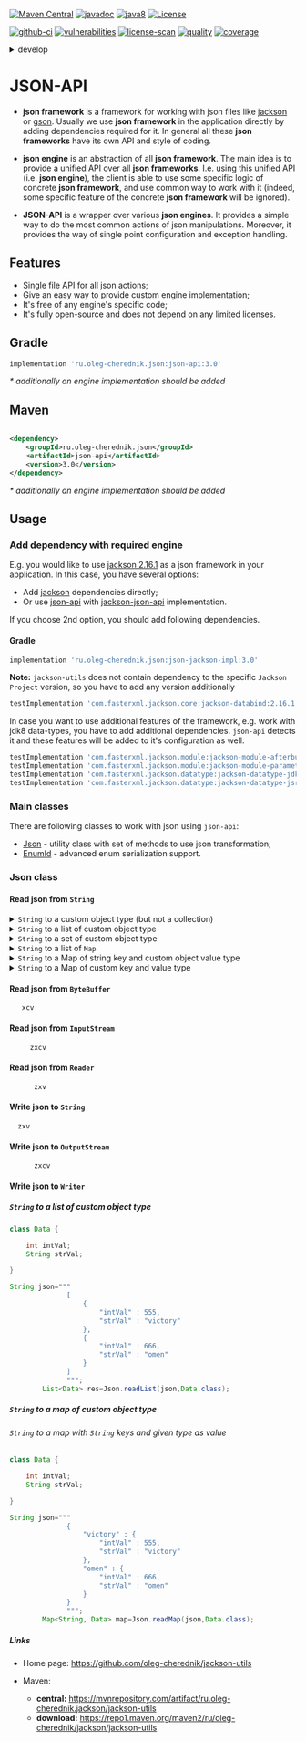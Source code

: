 [![Maven Central](https://maven-badges.herokuapp.com/maven-central/ru.oleg-cherednik.json/json-api/badge.svg)](https://maven-badges.herokuapp.com/maven-central/ru.oleg-cherednik.json/json-api)
[![javadoc](https://javadoc.io/badge2/ru.oleg-cherednik.json/json-api/javadoc.svg)](https://javadoc.io/doc/ru.oleg-cherednik.json/json-api)
[![java8](https://badgen.net/badge/java/8+/blue)](https://badgen.net/)
[![License](https://img.shields.io/badge/License-Apache%202.0-blue.svg)](http://www.apache.org/licenses/LICENSE-2.0.txt)

[![github-ci](https://github.com/oleg-cherednik/json-api/actions/workflows/github-ci.yml/badge.svg?branch=master&event=push)](https://github.com/oleg-cherednik/json-api/actions)
[![vulnerabilities](https://snyk.io/test/github/oleg-cherednik/json-api/badge.svg?targetFile=build.gradle)](https://snyk.io/test/github/oleg-cherednik/json-api?targetFile=build.gradle)
[![license-scan](https://app.fossa.com/api/projects/git%2Bgithub.com%2Foleg-cherednik%2Fjson-api.svg?type=shield)](https://app.fossa.com/projects/git%2Bgithub.com%2Foleg-cherednik%2Fjson-api?ref=badge_shield)
[![quality](https://app.codacy.com/project/badge/Grade/7645235119a749c79dd1bfb22b78dc34?branch=master)](https://app.codacy.com/gh/oleg-cherednik/json-api/dashboard?branch=master)
[![coverage](https://app.codacy.com/project/badge/Coverage/7645235119a749c79dd1bfb22b78dc34?branch=master)](https://app.codacy.com/gh/oleg-cherednik/json-api/coverage/dashboard?branch=master)

<details><summary>develop</summary>
<p>

[![github-ci](https://github.com/oleg-cherednik/json-api/actions/workflows/github-ci.yml/badge.svg?branch=develop&event=push)](https://github.com/oleg-cherednik/json-api/actions)
[![quality](https://app.codacy.com/project/badge/Grade/7645235119a749c79dd1bfb22b78dc34?branch=develop)](https://app.codacy.com/gh/oleg-cherednik/json-api/dashboard?branch=develop)
[![coverage](https://app.codacy.com/project/badge/Coverage/7645235119a749c79dd1bfb22b78dc34?branch=develop)](https://app.codacy.com/gh/oleg-cherednik/json-api/coverage/dashboard?branch=develop)

</p>
</details>

# JSON-API

*   __json framework__ is a framework for working with json files like
    [jackson](https://github.com/FasterXML/jackson) or
    [gson](https://github.com/google/gson). Usually we use __json framework__
    in the application directly by adding dependencies required for it. In
    general all these __json frameworks__ have its own API and style of coding.

*   __json engine__ is an abstraction of all __json framework__. The main
    idea is to provide a unified API over all __json frameworks__. I.e. using
    this unified API (i.e. __json engine__), the client is able to use some
    specific logic of concrete __json framework__, and use common way to work
    with it (indeed, some specific feature of the concrete __json framework__
    will be ignored).

*   __JSON-API__ is a wrapper over various __json engines__. It provides a
    simple way to do the most common actions of json manipulations. Moreover, it
    provides the way of single point configuration and exception handling.

## Features

*   Single file API for all json actions;
*   Give an easy way to provide custom engine implementation;
*   It's free of any engine's specific code;
*   It's fully open-source and does not depend on any limited licenses.

## Gradle

```groovy
implementation 'ru.oleg-cherednik.json:json-api:3.0'
```

_* additionally an engine implementation should be added_

## Maven

```xml

<dependency>
    <groupId>ru.oleg-cherednik.json</groupId>
    <artifactId>json-api</artifactId>
    <version>3.0</version>
</dependency>
```

_* additionally an engine implementation should be added_

## Usage

### Add dependency with required engine

E.g. you would like to use [jackson 2.16.1](https://github.com/FasterXML/jackson)
as a json framework in your application. In this case, you have several options:

*   Add [jackson](https://github.com/FasterXML/jackson) dependencies directly;
*   Or use [json-api](https://github.com/oleg-cherednik/json-api) with
    [jackson-json-api](https://github.com/oleg-cherednik/json-jackson-impl)
    implementation.

If you choose 2nd option, you should add following dependencies.

#### Gradle

```groovy
implementation 'ru.oleg-cherednik.json:json-jackson-impl:3.0'
```

__Note:__ `jackson-utils` does not contain dependency to the specific
`Jackson Project` version, so you have to add any version additionally

```groovy
testImplementation 'com.fasterxml.jackson.core:jackson-databind:2.16.1'
```

In case you want to use additional features of the framework, e.g. work with
jdk8 data-types, you have to add additional dependencies. `json-api` detects it
and these features will be added to it's configuration as well.

```groovy
testImplementation 'com.fasterxml.jackson.module:jackson-module-afterburner:2.16.1'
testImplementation 'com.fasterxml.jackson.module:jackson-module-parameter-names:2.16.1'
testImplementation 'com.fasterxml.jackson.datatype:jackson-datatype-jdk8:2.16.1'
testImplementation 'com.fasterxml.jackson.datatype:jackson-datatype-jsr310:2.16.1'
```

### Main classes

There are following classes to work with json using `json-api`:

*   [Json](#json-class) - utility class with set of methods to use json transformation;
*   [EnumId](#work-with-enum) - advanced enum serialization support.

### Json class

#### Read json from `String`

<details><summary><code>String</code> to a custom object type (but not a collection)</summary>
<p>

```java
class Data {

    int intVal;
    String strVal;

    public static void demo() {
        String json = """
                 {
                    "intVal" : 666,
                    "strVal" : "omen"
                 }
                """;
        Data data = Json.readValue(json, Data.class);
    }

}
```

</p>
</details>

<details><summary><code>String</code> to a list of custom object type</summary>
<p>

```java
class Data {

    int intVal;
    String strVal;

    public static void demo() {
        String json = """
                [
                    {
                        "intVal" : 555,
                        "strVal" : "victory"
                    },
                    {
                        "intVal" : 666,
                        "strVal" : "omen"
                    }
                ]
                """;
        List<Data> res = Json.readList(json, Data.class);
    }

}

```

</p>
</details>

<details><summary><code>String</code> to a set of custom object type</summary>
<p>

```java
class Data {

    int intVal;
    String strVal;

    public static void demo() {
        String json = """
                [
                    {
                        "intVal" : 555,
                        "strVal" : "victory"
                    },
                    {
                        "intVal" : 666,
                        "strVal" : "omen"
                    }
                ]
                """;
        Set<Data> res = Json.readSet(json, Data.class);
    }

}

```

</p>
</details>

<details><summary><code>String</code> to a list of <code>Map</code></summary>
<p>

```java
class Data {

    int intVal;
    String strVal;

    public static void demo() {
        String json = """
                [
                    {
                        "intVal" : 555,
                        "strVal" : "victory"
                    },
                    {
                        "intVal" : 666,
                        "strVal" : "omen"
                    }
                ]
                """;
        List<Map<String, Object>> res = Json.readListOfMap(json);
    }

}

```

</p>
</details>

<details><summary><code>String</code> to a Map of string key and custom object value type</summary>
<p>

```java
public class Book {

    private String title;
    private ZonedDateTime date;
    private int year;
    private List<String> authors;

    public static void demo() {
        String json = """
                {
                    "one": {
                        "title": "Thinking in Java",
                        "date": "2017-07-23T13:57:14.225Z",
                        "year": 1998,
                        "authors": [
                            "Bruce Eckel"
                        ]
                    },
                    "two": {
                        "title": "Ready for a victory",
                        "date": "2020-07-23T13:57:14.225Z",
                        "year": 2020,
                        "authors": [
                            "Oleg Cherednik"
                        ]
                    }
                }
                """;
        Map<String, Data> res = Json.readMap(json, Book.class);
    }

}

```

</p>
</details>

<details><summary><code>String</code> to a Map of custom key and value type</summary>
<p>

```java
public class Book {

    private String title;
    private ZonedDateTime date;
    private int year;
    private List<String> authors;

    public static void demo() {
        String json = """
                {
                    "1": {
                        "title": "Thinking in Java",
                        "date": "2017-07-23T13:57:14.225Z",
                        "year": 1998,
                        "authors": [
                            "Bruce Eckel"
                        ]
                    },
                    "2": {
                        "title": "Ready for a victory",
                        "date": "2020-07-23T13:57:14.225Z",
                        "year": 2020,
                        "authors": [
                            "Oleg Cherednik"
                        ]
                    }
                }
                """;
        Map<Integer, Data> res = Json.readMap(json, Integer.class, Book.class);
    }

}

```

</p>
</details>

#### Read json from `ByteBuffer`

       xcv

#### Read json from `InputStream`

         zxcv

#### Read json from `Reader`

          zxv

#### Write json to `String`

      zxv

#### Write json to `OutputStream`

          zxcv

#### Write json to `Writer`

##### `String` to a list of custom object type

```java
class Data {

    int intVal;
    String strVal;

}
```

```java
String json="""
              [
                  {
                      "intVal" : 555,
                      "strVal" : "victory"
                  },
                  {
                      "intVal" : 666,
                      "strVal" : "omen"
                  }
              ]
              """;
        List<Data> res=Json.readList(json,Data.class);
```

##### `String` to a map of custom object type

###### `String` to a map with `String` keys and given type as value

```java
class Data {

    int intVal;
    String strVal;

}
```

```java
String json="""
              {
                  "victory" : {
                      "intVal" : 555,
                      "strVal" : "victory"
                  },
                  "omen" : {
                      "intVal" : 666,
                      "strVal" : "omen"
                  }
              }
              """;
        Map<String, Data> map=Json.readMap(json,Data.class);
```

##### Links

*   Home page: https://github.com/oleg-cherednik/jackson-utils

*   Maven:
    *   __central:__ https://mvnrepository.com/artifact/ru.oleg-cherednik.jackson/jackson-utils
    *   __download:__ https://repo1.maven.org/maven2/ru/oleg-cherednik/jackson/jackson-utils
